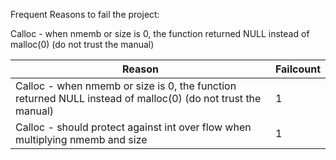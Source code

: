Frequent Reasons to fail the project:

Calloc - when nmemb or size is 0, the function returned NULL instead of malloc(0) (do not trust the manual)

| Reason                                                                                                      | Failcount |
| ----------------------------------------------------------------------------------------------------------- | --------- |
| Calloc - when nmemb or size is 0, the function returned NULL instead of malloc(0) (do not trust the manual) | 1         |
| Calloc - should protect against int over flow when multiplying nmemb and size                               | 1         |
